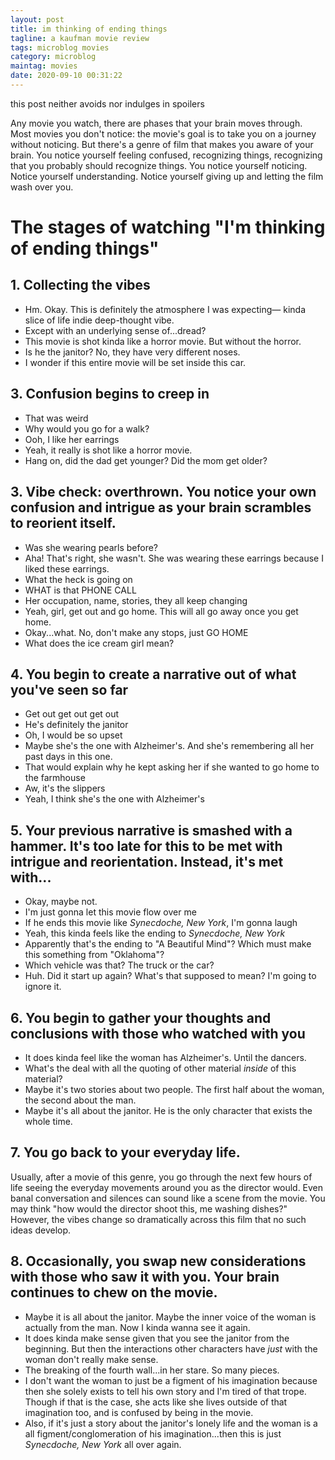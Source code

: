 ```yaml
---
layout: post
title: im thinking of ending things
tagline: a kaufman movie review
tags: microblog movies
category: microblog
maintag: movies
date: 2020-09-10 00:31:22
---
```

this post neither avoids nor indulges in spoilers

Any movie you watch, there are phases that your brain moves through. Most movies you don't notice: the movie's goal is to take you on a journey without noticing. But there's a genre of film that makes you aware of your brain. You notice yourself feeling confused, recognizing things, recognizing that you probably should recognize things. You notice yourself noticing. Notice yourself understanding. Notice yourself giving up and letting the film wash over you.

# The stages of watching "I'm thinking of ending things"

## 1. Collecting the vibes
- Hm. Okay. This is definitely the atmosphere I was expecting— kinda slice of life indie deep-thought vibe.
- Except with an underlying sense of...dread?
- This movie is shot kinda like a horror movie. But without the horror.
- Is he the janitor? No, they have very different noses.
- I wonder if this entire movie will be set inside this car.

## 3. Confusion begins to creep in
- That was weird
- Why would you go for a walk?
- Ooh, I like her earrings
- Yeah, it really is shot like a horror movie.
- Hang on, did the dad get younger? Did the mom get older?

## 3. Vibe check: overthrown. You notice your own confusion and intrigue as your brain scrambles to reorient itself.
- Was she wearing pearls before?
- Aha! That's right, she wasn't. She was wearing these earrings because I liked these earrings.
- What the heck is going on
- WHAT is that PHONE CALL
- Her occupation, name, stories, they all keep changing
- Yeah, girl, get out and go home. This will all go away once you get home.
- Okay...what. No, don't make any stops, just GO HOME
- What does the ice cream girl mean?

## 4. You begin to create a narrative out of what you've seen so far
- Get out get out get out
- He's definitely the janitor
- Oh, I would be so upset
- Maybe she's the one with Alzheimer's. And she's remembering all her past days in this one.
- That would explain why he kept asking her if she wanted to go home to the farmhouse
- Aw, it's the slippers
- Yeah, I think she's the one with Alzheimer's

## 5. Your previous narrative is smashed with a hammer. It's too late for this to be met with intrigue and reorientation. Instead, it's met with...
- Okay, maybe not.
- I'm just gonna let this movie flow over me
- If he ends this movie like _Synecdoche, New York_, I'm gonna laugh
- Yeah, this kinda feels like the ending to _Synecdoche, New York_
- Apparently that's the ending to "A Beautiful Mind"? Which must make this something from "Oklahoma"?
- Which vehicle was that? The truck or the car?
- Huh. Did it start up again? What's that supposed to mean? I'm going to ignore it.

## 6. You begin to gather your thoughts and conclusions with those who watched with you
- It does kinda feel like the woman has Alzheimer's. Until the dancers.
- What's the deal with all the quoting of other material _inside_ of this material?
- Maybe it's two stories about two people. The first half about the woman, the second about the man.
- Maybe it's all about the janitor. He is the only character that exists the whole time.

## 7. You go back to your everyday life.
Usually, after a movie of this genre, you go through the next few hours of life seeing the everyday movements around you as the director would. Even banal conversation and silences can sound like a scene from the movie. You may think "how would the director shoot this, me washing dishes?" However, the vibes change so dramatically across this film that no such ideas develop.

## 8. Occasionally, you swap new considerations with those who saw it with you. Your brain continues to chew on the movie.
- Maybe it is all about the janitor. Maybe the inner voice of the woman is actually from the man. Now I kinda wanna see it again.
- It does kinda make sense given that you see the janitor from the beginning. But then the interactions other characters have _just_ with the woman don't really make sense.
- The breaking of the fourth wall...in her stare. So many pieces.
- I don't want the woman to just be a figment of his imagination because then she solely exists to tell his own story and I'm tired of that trope. Though if that is the case, she acts like she lives outside of that imagination too, and is confused by being in the movie.
- Also, if it's just a story about the janitor's lonely life and the woman is a all figment/conglomeration of his imagination...then this is just _Synecdoche, New York_ all over again.